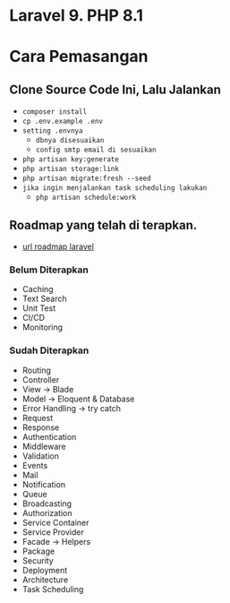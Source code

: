 # Laravel 9. PHP 8.1

# Cara Pemasangan


## Clone Source Code Ini, Lalu Jalankan

- `composer install`
- `cp .env.example .env`
- `setting .envnya`
    - `dbnya disesuaikan`
    - `config smtp email di sesuaikan`
- `php artisan key:generate`
- `php artisan storage:link`
- `php artisan migrate:fresh --seed`
- `jika ingin menjalankan task scheduling lakukan`
    - `php artisan schedule:work`


## Roadmap yang telah di terapkan.
- <a href="https://github.com/Hasnayeen/laravel-developer-roadmap">url roadmap laravel</a>
### Belum Diterapkan
- Caching
- Text Search
- Unit Test
- CI/CD
- Monitoring

### Sudah Diterapkan
- Routing
- Controller
- View -> Blade
- Model -> Eloquent & Database
- Error Handling -> try catch
- Request
- Response
- Authentication
- Middleware
- Validation
- Events
- Mail
- Notification
- Queue
- Broadcasting
- Authorization
- Service Container
- Service Provider
- Facade -> Helpers
- Package
- Security
- Deployment
- Architecture
- Task Scheduling
